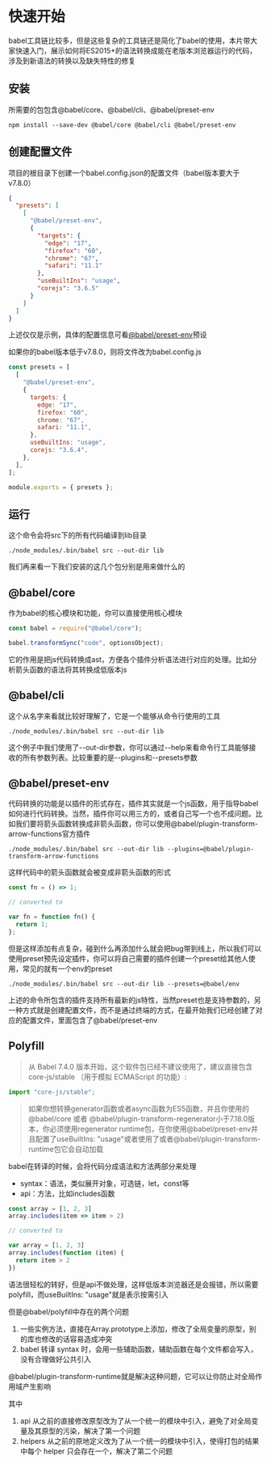 # 快速开始

babel工具链比较多，但是这些复杂的工具链还是简化了babel的使用，本片带大家快速入门，展示如何将ES2015+的语法转换成能在老版本浏览器运行的代码，涉及到新语法的转换以及缺失特性的修复

## 安装

所需要的包包含@babel/core、@babel/cli、@babel/preset-env

```shell
npm install --save-dev @babel/core @babel/cli @babel/preset-env
```

## 创建配置文件

项目的根目录下创建一个babel.config.json的配置文件（babel版本要大于v7.8.0）

```json
{
  "presets": [
    [
      "@babel/preset-env",
      {
        "targets": {
          "edge": "17",
          "firefox": "60",
          "chrome": "67",
          "safari": "11.1"
        },
        "useBuiltIns": "usage",
        "corejs": "3.6.5"
      }
    ]
  ]
}
```

上述仅仅是示例，具体的配置信息可看[@babel/preset-env](https://www.babeljs.cn/docs/babel-preset-env)预设

如果你的babel版本低于v7.8.0，则将文件改为babel.config.js

```javascript
const presets = [
  [
    "@babel/preset-env",
    {
      targets: {
        edge: "17",
        firefox: "60",
        chrome: "67",
        safari: "11.1",
      },
      useBuiltIns: "usage",
      corejs: "3.6.4",
    },
  ],
];

module.exports = { presets };
```

## 运行

这个命令会将src下的所有代码编译到lib目录

```shell
./node_modules/.bin/babel src --out-dir lib
```

我们再来看一下我们安装的这几个包分别是用来做什么的

## @babel/core

作为babel的核心模块和功能，你可以直接使用核心模块

```javascript
const babel = require("@babel/core");

babel.transformSync("code", optionsObject);
```

它的作用是把js代码转换成ast，方便各个插件分析语法进行对应的处理。比如分析箭头函数的语法将其转换成低版本js

## @babel/cli

这个从名字来看就比较好理解了，它是一个能够从命令行使用的工具

```shell
./node_modules/.bin/babel src --out-dir lib
```

这个例子中我们使用了--out-dir参数，你可以通过--help来看命令行工具能够接收的所有参数列表。比较重要的是--plugins和--presets参数

## @babel/preset-env

代码转换的功能是以插件的形式存在，插件其实就是一个js函数，用于指导babel如何进行代码转换。当然，插件你可以用三方的，或者自己写一个也不成问题。比如我们要将箭头函数转换成非箭头函数，你可以使用@babel/plugin-transform-arrow-functions官方插件

```shell
./node_modules/.bin/babel src --out-dir lib --plugins=@babel/plugin-transform-arrow-functions
```

这样代码中的箭头函数就会被变成非箭头函数的形式

```javascript
const fn = () => 1;

// converted to

var fn = function fn() {
  return 1;
};
```

但是这样添加有点复杂，碰到什么再添加什么就会把bug带到线上，所以我们可以使用preset预先设定插件，你可以将自己需要的插件创建一个preset给其他人使用，常见的就有一个env的preset

```shell
./node_modules/.bin/babel src --out-dir lib --presets=@babel/env
```

上述的命令所包含的插件支持所有最新的js特性，当然preset也是支持参数的，另一种方式就是创建配置文件，而不是通过终端的方式，在最开始我们已经创建了对应的配置文件，里面包含了@babel/preset-env

## Polyfill

> 从 Babel 7.4.0 版本开始，这个软件包已经不建议使用了，建议直接包含 core-js/stable （用于模拟 ECMAScript 的功能）:

```javascript
import "core-js/stable";
```

> 如果你想转换generator函数或者async函数为ES5函数，并且你使用的@babel/core 或者 @babel/plugin-transform-regenerator小于7.18.0版本，你必须使用regenerator runtime包，在你使用@babel/preset-env并且配置了useBuiltIns: "usage"或者使用了或者@babel/plugin-transform-runtime包它会自动加载

babel在转译的时候，会将代码分成语法和方法两部分来处理

- syntax：语法，类似展开对象，可选链，let，const等
- api：方法，比如includes函数

```javascript
const array = [1, 2, 3]
array.includes(item => item > 2)

// converted to

var array = [1, 2, 3]
array.includes(function (item) {
  return item > 2
})
```

语法很轻松的转好，但是api不做处理，这样低版本浏览器还是会报错，所以需要polyfill，而useBuiltIns: "usage"就是表示按需引入

但是@babel/polyfill中存在的两个问题

1. 一些实例方法，直接在Array.prototype上添加，修改了全局变量的原型，别的库也修改的话容易造成冲突
2. babel 转译 syntax 时，会用一些辅助函数，辅助函数在每个文件都会写入，没有合理做好公共引入

@babel/plugin-transform-runtime就是解决这种问题，它可以让你防止对全局作用域产生影响

其中

1. api 从之前的直接修改原型改为了从一个统一的模块中引入，避免了对全局变量及其原型的污染，解决了第一个问题
2. helpers 从之前的原地定义改为了从一个统一的模块中引入，使得打包的结果中每个 helper 只会存在一个，解决了第二个问题
